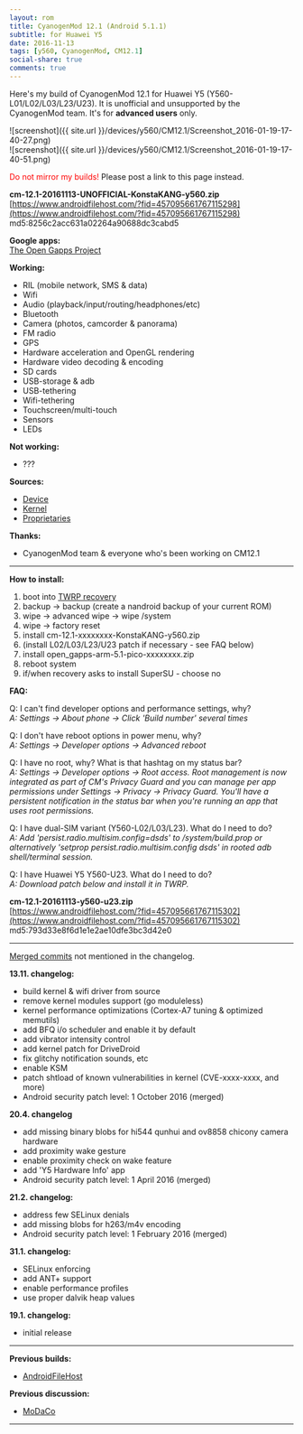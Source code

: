 ```yaml
---
layout: rom
title: CyanogenMod 12.1 (Android 5.1.1)
subtitle: for Huawei Y5
date: 2016-11-13
tags: [y560, CyanogenMod, CM12.1]
social-share: true
comments: true
---
```


Here's my build of CyanogenMod 12.1 for Huawei Y5 (Y560-L01/L02/L03/L23/U23). It is unofficial and unsupported by the CyanogenMod team. It's for **advanced users** only.

![screenshot]({{ site.url }}/devices/y560/CM12.1/Screenshot_2016-01-19-17-40-27.png)  
![screenshot]({{ site.url }}/devices/y560/CM12.1/Screenshot_2016-01-19-17-40-51.png)

<span style="color:#FF0000;">Do not mirror my builds!</span> Please post a link to this page instead.

**cm-12.1-20161113-UNOFFICIAL-KonstaKANG-y560.zip**  
[https://www.androidfilehost.com/?fid=457095661767115298](https://www.androidfilehost.com/?fid=457095661767115298)  
md5:8256c2acc631a02264a90688dc3cabd5

**Google apps:**  
[The Open Gapps Project](http://opengapps.org/?arch=arm&api=5.1&variant=pico)

**Working:**

- RIL (mobile network, SMS & data)
- Wifi
- Audio (playback/input/routing/headphones/etc)
- Bluetooth
- Camera (photos, camcorder & panorama)
- FM radio
- GPS
- Hardware acceleration and OpenGL rendering
- Hardware video decoding & encoding
- SD cards
- USB-storage & adb
- USB-tethering
- Wifi-tethering
- Touchscreen/multi-touch
- Sensors
- LEDs

**Not working:**

- ???

**Sources:**

- [Device](https://github.com/KonstaT/android_device_huawei_y560/tree/cm-12.1)
- [Kernel](https://github.com/KonstaT/android_kernel_huawei_msm8909/tree/cm-12.1)
- [Proprietaries](https://github.com/KonstaT/proprietary_vendor_huawei/tree/cm-12.1)

**Thanks:**

- CyanogenMod team & everyone who's been working on CM12.1

----

**How to install:**

1. boot into [TWRP recovery](/devices/y560/TWRP)
2. backup -> backup (create a nandroid backup of your current ROM)
3. wipe -> advanced wipe -> wipe /system
4. wipe -> factory reset
5. install cm-12.1-xxxxxxxx-KonstaKANG-y560.zip
6. (install L02/L03/L23/U23 patch if necessary - see FAQ below)
7. install open_gapps-arm-5.1-pico-xxxxxxxx.zip
8. reboot system
9. if/when recovery asks to install SuperSU - choose no

**FAQ:**

Q: I can't find developer options and performance settings, why?  
*A: Settings -> About phone -> Click 'Build number' several times*

Q: I don't have reboot options in power menu, why?  
*A: Settings -> Developer options -> Advanced reboot*

Q: I have no root, why? What is that hashtag on my status bar?  
*A: Settings -> Developer options -> Root access. Root management is now integrated as part of CM's Privacy Guard and you can manage per app permissions under Settings -> Privacy -> Privacy Guard. You'll have a persistent notification in the status bar when you're running an app that uses root permissions.*

Q: I have dual-SIM variant (Y560-L02/L03/L23). What do I need to do?  
*A: Add 'persist.radio.multisim.config=dsds' to /system/build.prop or alternatively 'setprop persist.radio.multisim.config dsds' in rooted adb shell/terminal session.*

Q: I have Huawei Y5 Y560-U23. What do I need to do?  
*A: Download patch below and install it in TWRP.*

**cm-12.1-20161113-y560-u23.zip**  
[https://www.androidfilehost.com/?fid=457095661767115302](https://www.androidfilehost.com/?fid=457095661767115302)  
md5:793d33e8f6d1e1e2ae10dfe3bc3d42e0

----

[Merged commits](https://review.lineageos.org/#/q/status:merged++branch:cm-12.1+-project:%255E.*device.*+-project:%255E.*kernel.*,n,z) not mentioned in the changelog.

**13.11. changelog:**

- build kernel & wifi driver from source
- remove kernel modules support (go moduleless)
- kernel performance optimizations (Cortex-A7 tuning & optimized memutils)
- add BFQ i/o scheduler and enable it by default
- add vibrator intensity control
- add kernel patch for DriveDroid
- fix glitchy notification sounds, etc
- enable KSM
- patch shtload of known vulnerabilities in kernel (CVE-xxxx-xxxx, and more)
- Android security patch level: 1 October 2016 (merged)

**20.4. changelog**

- add missing binary blobs for hi544 qunhui and ov8858 chicony camera hardware
- add proximity wake gesture
- enable proximity check on wake feature
- add 'Y5 Hardware Info' app
- Android security patch level: 1 April 2016 (merged)

**21.2. changelog:**

- address few SELinux denials
- add missing blobs for h263/m4v encoding
- Android security patch level: 1 February 2016 (merged)

**31.1. changelog:**

- SELinux enforcing
- add ANT+ support
- enable performance profiles
- use proper dalvik heap values

**19.1. changelog:**

- initial release

----

**Previous builds:**

- [AndroidFileHost](https://www.androidfilehost.com/?w=files&flid=90071)

**Previous discussion:**

- [MoDaCo](http://www.modaco.com/forums/topic/376808-cyanogenmod-121/)

----
